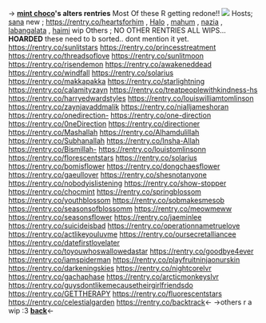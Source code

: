 -> **[mint choco](https://rentry.co/chocmint)'s alters rentries**
Most Of these R getting redone!!
![](https://barbara.crd.co/assets/images/image168.png?v=115e6ed7)
Hosts; [sana](https://rentry.co/lightningspark) new ; https://rentry.co/heartsforhim , [Halo](https://rentry.co/seasons-of-blossom) , [mahum](https://rentry.co/moonlightglow) , [nazia](https://rentry.co/gloomynights) , [labangalata](https://rentry.co/attachedtoyourheart) , [haimi](https://rentry.co/haimi) wip
Others ; NO OTHER RENTRIES ALL WIPS...
**HOARDED** these need to b sorted.. dont mention it yet.
https://rentry.co/sunlitstars
https://rentry.co/princesstreatment
https://rentry.co/threadsoflove
https://rentry.co/sunlitmoon
https://rentry.co/risendemon
https://rentry.co/awakeneddead
https://rentry.co/windfall
https://rentry.co/solarius
https://rentry.co/makkapakka
https://rentry.co/starlightning
https://rentry.co/calamityzayn
https://rentry.co/treatpeoplewithkindness-hs
https://rentry.co/harryedwardstyles
https://rentry.co/louiswilliamtomlinson
https://rentry.co/zaynjavaddmalik
https://rentry.co/nialljameshoran
https://rentry.co/onedirection-
https://rentry.co/one-direction
https://rentry.co/0neDirection
https://rentry.co/directioner
https://rentry.co/Mashallah
https://rentry.co/Alhamdulillah
https://rentry.co/Subhanallah
https://rentry.co/Insha-Allah
https://rentry.co/Bismillah-
https://rentry.co/louistomlinsonn
https://rentry.co/florescentstars
https://rentry.co/solarius
https://rentry.co/bomisflower
https://rentry.co/dongchaesflower
https://rentry.co/gaeullover
https://rentry.co/shesnotanyone
https://rentry.co/nobodyislistening
https://rentry.co/show-stopper
https://rentry.co/chocmint
https://rentry.co/springblossom
https://rentry.co/youthblossom
https://rentry.co/sobmakesmesob
https://rentry.co/seasonsofblossomm
https://rentry.co/meowmeww
https://rentry.co/seasonsflower
https://rentry.co/jaeminlee
https://rentry.co/suicideisbad
https://rentry.co/operationnametruelove
https://rentry.co/actlikeyouluvme
https://rentry.co/oursecretalliancee
https://rentry.co/datefirstlovelater
https://rentry.co/toyouwhoswallowedastar
https://rentry.co/goodbye4ever
https://rentry.co/iamspiderman
https://rentry.co/playfruitninjaonurskin
https://rentry.co/darkeningskies
https://rentry.co/nightcorelvr
https://rentry.co/gachaphase
https://rentry.co/arcticmonkeyslvr
https://rentry.co/guysdontlikemecausetheirgirlfriendsdo
https://rentry.co/GETTHERAPY
https://rentry.co/fluorescentstars
https://rentry.co/celestialgarden
https://rentry.co/backtrack<-
->others r a wip :3
**[back](chocmint)**<-